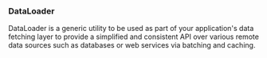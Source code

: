### DataLoader

DataLoader is a generic utility to be used as part of your application's data fetching layer to provide a simplified and consistent API over various remote data sources such as databases or web services via batching and caching.